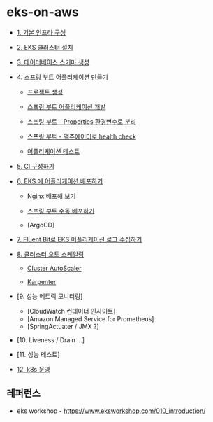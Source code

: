 # eks-on-aws

* [1. 기본 인프라 구성](https://github.com/gnosia93/eks-on-aws/blob/main/tutorial/basic-infra.md)

* [2. EKS 클러스터 설치](https://github.com/gnosia93/container-on-aws/blob/main/tutorial/eks-cluster-launch.md)

* [3. 데이터베이스 스키마 생성](https://github.com/gnosia93/eks-on-aws/blob/main/tutorial/database-schema.md)

* [4. 스프링 부트 어플리케이션 만들기]()

  * [프로젝트 생성](https://github.com/gnosia93/eks-on-aws/blob/main/tutorial/springboot-shop.md)

  * [스프링 부트 어플리케이션 개발](https://github.com/gnosia93/eks-on-aws/blob/main/tutorial/springboot-devel.md)
 
  * [스프링 부트 - Properties 환경변수로 분리](https://github.com/gnosia93/eks-on-aws/blob/main/tutorial/springboot-env.md)
 
  * [스프링 부트 - 액츄에이터로 health check](https://github.com/gnosia93/eks-on-aws/blob/main/tutorial/springboot-actuator.md) 
 
  * [어플리케이션 테스트](https://github.com/gnosia93/eks-on-aws/blob/main/tutorial/springboot-postman.md)
  
* [5. CI 구성하기](https://github.com/gnosia93/eks-on-aws/blob/main/tutorial/eks-codepipe-line.md)

* [6. EKS 에 어플리케이션 배포하기]()

  - [Nginx 배포해 보기](https://github.com/gnosia93/eks-on-aws/blob/main/tutorial/eks-nginx-deploy.md)

  - [스프링 부트 수동 배포하기](https://github.com/gnosia93/eks-on-aws/blob/main/tutorial/eks-manual-deploy.md)

  - [ArgoCD]

 
* [7. Fluent Bit로 EKS 어플리케이션 로그 수집하기](https://github.com/gnosia93/eks-on-aws/blob/main/tutorial/eks-logging.md)

* [8. 클러스터 오토 스케일링]()
  
  - [Cluster AutoScaler](https://github.com/gnosia93/eks-on-aws/blob/main/tutorial/eks-ca.md)

  - [Karpenter](https://github.com/gnosia93/eks-on-aws/blob/main/tutorial/eks-karpenter.md)

* [9. 성능 메트릭 모니터링]
  
  - [CloudWatch 컨테이너 인사이트]
  - [Amazon Managed Service for Prometheus]
  - [SpringActuater / JMX ?]      

* [10. Liveness / Drain ...]

* [11. 성능 테스트]

* [12. k8s 운영](https://github.com/gnosia93/eks-on-aws/blob/main/tutorial/k8s-op.md)

## 레퍼런스 ##

* eks workshop - https://www.eksworkshop.com/010_introduction/

